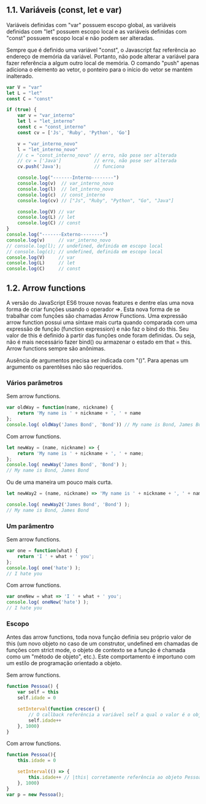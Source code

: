 

## 1.1. Variáveis (const, let e var)

Variáveis definidas com "var" possuem escopo global, as variáveis definidas com "let" possuem escopo local e as variáveis definidas com "const" possuem escopo local e não podem ser alteradas.

Sempre que é definido uma variável "const", o Javascript faz referência ao endereço de memória da variável. Portanto, não pode alterar a variável para fazer referência a algum outro local de memória. O comando "push" apenas adiciona o elemento ao vetor, o ponteiro para o início do vetor se mantém inalterado.

```js
var V = "var"
let L = "let"
const C = "const"

if (true) {
    var v = "var_interno"
    let l = "let_interno"
    const c = "const_interno"
    const cv = ['Js', 'Ruby', 'Python', 'Go']

    v = "var_interno_novo"
    l = "let_interno_novo"
    // c = "const_interno_novo" // erro, não pose ser alterada
    // cv = ['Java']            // erro, não pose ser alterada
    cv.push('Java');            // funciona

    console.log("-------Interno--------")
    console.log(v)  // var_interno_novo
    console.log(l)  // let_interno_novo
    console.log(c)  // const_interno
    console.log(cv) // ["Js", "Ruby", "Python", "Go", "Java"]

    console.log(V) // var
    console.log(L) // let
    console.log(C) // const
}
console.log("-------Externo--------")
console.log(v)     // var_interno_novo
// console.log(l); // undefined, definida em escopo local
// console.log(c); // undefined, definida em escopo local
console.log(V)     // var
console.log(L)     // let
console.log(C)     // const
```

## 1.2. Arrow functions

A versão do JavaScript ES6 trouxe novas features e dentre elas uma nova forma de criar funções usando o operador =>. Esta nova forma de se trabalhar com funções são chamadas Arrow Functions.
Uma expressão arrow function possui uma síntaxe mais curta quando comparada com uma expressão de função (function expression) e não faz o bind do this. Seu valor de this é definido à partir das funções onde foram definidas. Ou seja, não é mais necessário fazer bind() ou armazenar o estado em that = this. Arrow functions sempre são anônimas.

Ausência de argumentos precisa ser indicada com "()". Para apenas um argumento os parentêses não são requeridos.

### Vários parâmetros

Sem arrow functions.

```js
var oldWay = function(name, nickname) {
    return 'My name is ' + nickname + ', ' + name
};
console.log( oldWay('James Bond', 'Bond')) // My name is Bond, James Bond
```

Com arrow functions.

```js
let newWay = (name, nickname) => {
    return 'My name is ' + nickname + ', ' + name;
};
console.log( newWay('James Bond', 'Bond') );
// My name is Bond, James Bond
```

Ou de uma maneira um pouco mais curta.

```js
let newWay2 = (name, nickname) => 'My name is ' + nickname + ', ' + name;

console.log( newWay2('James Bond', 'Bond') );
// My name is Bond, James Bond
```

### Um parâmentro

Sem arrow functions.

```js
var one = function(what) {
    return 'I ' + what + ' you';
};
console.log( one('hate') );
// I hate you
```

Com arrow functions.

```js
var oneNew = what => 'I ' + what + ' you';
console.log( oneNew('hate') );
// I hate you
```

### Escopo

Antes das arrow functions, toda nova função definia seu próprio valor de this (um novo objeto no caso de um construtor, undefined em chamadas de funções com strict mode, o objeto de contexto se a função é chamada como um "método de objeto", etc.). Este comportamento é importuno com um estilo de programação orientado a objeto.

Sem arrow functions.

```js
function Pessoa() {
    var self = this
    self.idade = 0

    setInterval(function crescer() {
        // O callback referência a variável self a qual o valor é o objeto esperado.
        self.idade++
    }, 1000)
}
```

Com arrow functions.

```js
function Pessoa(){
    this.idade = 0

    setInterval(() => {
        this.idade++ // |this| corretamente referência ao objeto Pessoa
    }, 1000)
}
var p = new Pessoa();
```